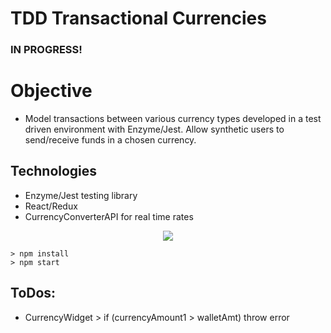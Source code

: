 # TDD Transactional Currencies
### IN PROGRESS!

# Objective
- Model transactions between various currency types developed in a test driven environment with Enzyme/Jest. Allow synthetic users to send/receive funds in a chosen currency.

## Technologies
+ Enzyme/Jest testing library
+ React/Redux
+ CurrencyConverterAPI for real time rates


<center><img src="https://i.imgur.com/90BC5Rx.png"></center>

```
> npm install
> npm start
```


## ToDos:
- CurrencyWidget > if (currencyAmount1 > walletAmt) throw error
